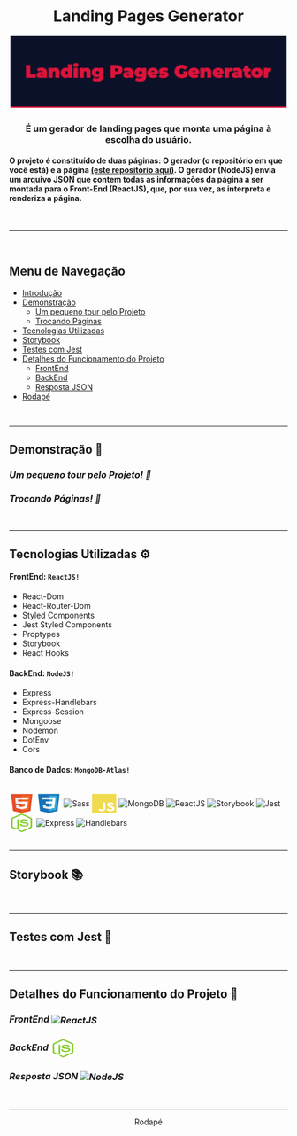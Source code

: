<h1 align="center" id="introducao">Landing Pages Generator</h1>

<div align="center">
 <img src="/github/logo.png" width="500px"/>
</div>
  
<h3 align="center">É um gerador de landing pages que monta uma página à escolha do usuário.</h3>

#### O projeto é constituído de duas páginas: O gerador (o repositório em que você está) e a página <a href="">(este repositório aqui)</a>. O gerador (NodeJS) envia um arquivo JSON que contem todas as informações da página a ser montada para o Front-End (ReactJS), que, por sua vez, as interpreta e renderiza a página.

<br>

---

<br>

<h2>Menu de Navegação</h2>

- <a href="#introducao">Introdução</a>
- <a href="#demo">Demonstração</a>
  - <a href="#tour">Um pequeno tour pelo Projeto</a>
  - <a href="#trocando">Trocando Páginas</a>
- <a href="#tecnologias">Tecnologias Utilizadas</a>
- <a href="#storybook">Storybook</a>
- <a href="#testes">Testes com Jest</a>
- <a href="#detalhes">Detalhes do Funcionamento do Projeto</a>
  - <a href="#front">FrontEnd</a>
  - <a href="#back">BackEnd</a>
  - <a href="#json">Resposta JSON</a>
- <a href="#footer">Rodapé</a>

<br>

---

<h2 id="demo">Demonstração 🎥</h2>

_<h3 id="tour">Um pequeno tour pelo Projeto! 🚀</h3>_

_<h3 id="trocando">Trocando Páginas! 🚀</h3>_

<br>

---

<h2 id="tecnologias">Tecnologias Utilizadas ⚙️</h2>

#### FrontEnd: `ReactJS!`

- React-Dom
- React-Router-Dom
- Styled Components
- Jest Styled Components
- Proptypes
- Storybook
- React Hooks

#### BackEnd: `NodeJS!`

- Express
- Express-Handlebars
- Express-Session
- Mongoose
- Nodemon
- DotEnv
- Cors

#### Banco de Dados: `MongoDB-Atlas!`

 <div style="display: inline_block"><br>
  <img align="center" alt="HTML" height="35" width="45" src="https://raw.githubusercontent.com/devicons/devicon/master/icons/html5/html5-original.svg">
  <img align="center" alt="CSS" height="35" width="45" src="https://raw.githubusercontent.com/devicons/devicon/master/icons/css3/css3-original.svg">
  <img align="center" alt="Sass" height="35" width="45" src="https://cdn.jsdelivr.net/gh/devicons/devicon/icons/sass/sass-original.svg">
  <img align="center" alt="Js" height="35" width="45" src="https://raw.githubusercontent.com/devicons/devicon/master/icons/javascript/javascript-plain.svg">
  <img align="center" alt="MongoDB" height="35" width="45" src="https://cdn.jsdelivr.net/gh/devicons/devicon/icons/mongodb/mongodb-plain.svg">
  <img align="center" alt="ReactJS" height="35" width="45" src="https://cdn.jsdelivr.net/gh/devicons/devicon/icons/react/react-original.svg">
  <img align="center" alt="Storybook" height="35" width="45" src="https://cdn.jsdelivr.net/gh/devicons/devicon/icons/storybook/storybook-original.svg">
  <img align="center" alt="Jest" height="35" width="45" src="https://cdn.jsdelivr.net/gh/devicons/devicon/icons/jest/jest-plain.svg">
  <img align="center" alt="NodeJS" height="35" width="45" src="https://raw.githubusercontent.com/devicons/devicon/master/icons/nodejs/nodejs-plain.svg">
  <img align="center" alt="Express" height="35" width="45" src="https://cdn.jsdelivr.net/gh/devicons/devicon/icons/express/express-original.svg">
  <img align="center" alt="Handlebars" height="35" width="45" src="https://cdn.jsdelivr.net/gh/devicons/devicon/icons/handlebars/handlebars-original.svg">
 </div>

 <br>

---

<h2 id="storybook">Storybook 📚</h2>

<br>

---

<h2 id="testes">Testes com Jest 🧪</h2>

<br>

---

<h2 id="detalhes">Detalhes do Funcionamento do Projeto 🔎</h2>

_<h3 id="front">FrontEnd <img align="center" alt="ReactJS" height="35" width="45" src="https://cdn.jsdelivr.net/gh/devicons/devicon/icons/react/react-original.svg"></h3>_

_<h3 id="back">BackEnd <img align="center" alt="NodeJS" height="35" width="45" src="https://raw.githubusercontent.com/devicons/devicon/master/icons/nodejs/nodejs-plain.svg"></h3>_

_<h3 id="json">Resposta JSON <img align="center" alt="NodeJS"  width="45" src="https://www.free-emoticons.com/files/halloween-emoticons/8579.png"></h3>_

<br>

---

<p id="footer" align="center">Rodapé</p>

